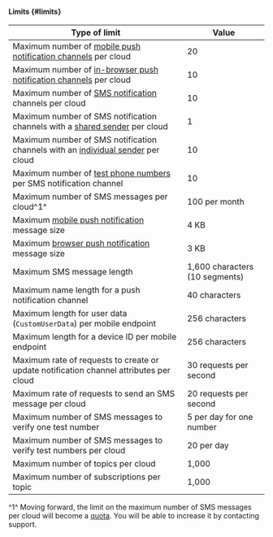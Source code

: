 #### Limits {#limits}

**Type of limit** | **Value**
----- | -----
Maximum number of [mobile push notification channels](../notifications/concepts/push.md#mobile-channel) per cloud | 20
Maximum number of [in-browser push notification channels](../notifications/concepts/browser.md) per cloud | 10
Maximum number of [SMS notification](../notifications/concepts/sms.md) channels per cloud | 10
Maximum number of SMS notification channels with a [shared sender](../notifications/concepts/sms.md#common-sender) per cloud | 1
Maximum number of SMS notification channels with an [individual sender](../notifications/concepts/sms.md#individual-sender) per cloud | 10
Maximum number of [test phone numbers](../notifications/concepts/sms.md#sandbox) per SMS notification channel | 10
Maximum number of SMS messages per cloud^1^ | 100 per month
Maximum [mobile push notification](../notifications/concepts/push.md) message size | 4 KB
Maximum [browser push notification](../notifications/concepts/browser.md) message size | 3 KB
Maximum SMS message length | 1,600 characters (10 segments)
Maximum name length for a push notification channel | 40 characters
Maximum length for user data (`CustomUserData`) per mobile endpoint | 256 characters
Maximum length for a device ID per mobile endpoint | 256 characters
Maximum rate of requests to create or update notification channel attributes per cloud | 30 requests per second
Maximum rate of requests to send an SMS message per cloud | 20 requests per second
Maximum number of SMS messages to verify one test number | 5 per day for one number
Maximum number of SMS messages to verify test numbers per cloud | 20 per day
Maximum number of topics per cloud | 1,000
Maximum number of subscriptions per topic | 1,000

^1^ Moving forward, the limit on the maximum number of SMS messages per cloud will become a [quota](#quotas). You will be able to increase it by contacting support.